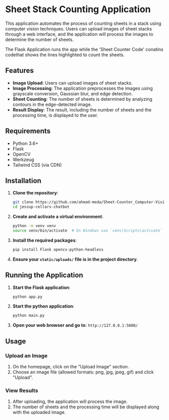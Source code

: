 # Sheet Stack Counting Application

This application automates the process of counting sheets in a stack using computer vision techniques. Users can upload images of sheet stacks through a web interface, and the application will process the images to determine the number of sheets.

The Flask Application runs the app while the 'Sheet Counter Code' conatins codethat shows the lines highlighted to count the sheets.

## Features

- **Image Upload**: Users can upload images of sheet stacks.
- **Image Processing**: The application preprocesses the images using grayscale conversion, Gaussian blur, and edge detection.
- **Sheet Counting**: The number of sheets is determined by analyzing contours in the edge-detected image.
- **Result Display**: The result, including the number of sheets and the processing time, is displayed to the user.

## Requirements

- Python 3.6+
- Flask
- OpenCV
- Werkzeug
- Tailwind CSS (via CDN)

## Installation

1. **Clone the repository**:
    ```sh
    git clone https://github.com/ahmad-meda/Sheet-Counter_Computer-Vision/tree/main
    cd jessup-cellars-chatbot
    ```

2. **Create and activate a virtual environment**:
    ```sh
    python -m venv venv
    source venv/bin/activate  # On Windows use `venv\Scripts\activate`

3. **Install the required packages**:
    ```sh
    pip install Flask opencv-python-headless
    ```
4. **Ensure your `static/uploads/` file is in the project directory**.

## Running the Application

1. **Start the Flask application**:
    ```sh
    python app.py
    ```
2. **Start the python application**:
    ```sh
    python main.py
    ```
3. **Open your web browser and go to**: `http://127.0.0.1:5000/`

## Usage

### Upload an Image

1. On the homepage, click on the "Upload Image" section.
2. Choose an image file (allowed formats: png, jpg, jpeg, gif) and click "Upload".

### View Results

1. After uploading, the application will process the image.
2. The number of sheets and the processing time will be displayed along with the uploaded image.
